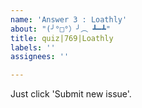 ```yaml
---
name: 'Answer 3 : Loathly'
about: "(╯°□°）╯︵ ┻━┻"
title: quiz|769|Loathly
labels: ''
assignees: ''

---
```


Just click 'Submit new issue'.
